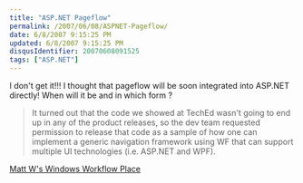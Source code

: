 ```yaml
---
title: "ASP.NET Pageflow"
permalink: /2007/06/08/ASPNET-Pageflow/
date: 6/8/2007 9:15:25 PM
updated: 6/8/2007 9:15:25 PM
disqusIdentifier: 20070608091525
tags: ["ASP.NET"]
---
```

I don't get it!!! I thought that pageflow will be soon integrated into ASP.NET directly! When will it be and in which form ?

> It turned out that the code we showed at TechEd wasn't going to end up in any of the product releases, so the dev team requested permission to release that code as a sample of how one can implement a generic navigation framework using WF that can support multiple UI technologies (i.e. ASP.NET and WPF). 
<!-- more -->

[Matt W's Windows Workflow Place](http://blogs.msdn.com/mwinkle/default.aspx)

